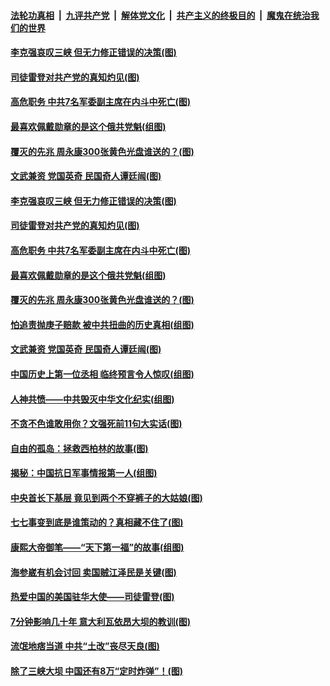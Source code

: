 

####  [法轮功真相](../../../../basic/blob/master/README.md?t=07101231) &nbsp;|&nbsp; [九评共产党](../../../../9ping.md/blob/master/README.md?t=07101231) &nbsp;|&nbsp; [解体党文化](../../../../jtdwh.md/blob/master/README.md?t=07101231)  &nbsp;|&nbsp; [共产主义的终极目的](../../../../gczydzjmd.md/blob/master/README.md?t=07101231) &nbsp;|&nbsp; [魔鬼在统治我们的世界](../../../../mgztzwmdsj.md/blob/master/README.md?t=07101231) 

#### [李克强哀叹三峡 但无力修正错误的决策(图)](../pages/p6/937538.md?t=07101231) 

#### [司徒雷登对共产党的真知灼见(图)](../pages/p6/934960.md?t=07101231) 

#### [高危职务 中共7名军委副主席在内斗中死亡(图)](../pages/p6/937966.md?t=07101231) 

#### [最喜欢佩戴勋章的是这个俄共党魁(组图)](../pages/p6/938666.md?t=07101231) 

#### [覆灭的先兆 周永康300张黄色光盘谁送的？(图)](../pages/p6/938537.md?t=07101231) 

#### [文武兼资 党国英奇 民国奇人谭廷闿(图)](../pages/p6/938512.md?t=07101231) 

#### [李克强哀叹三峡 但无力修正错误的决策(图)](../pages/p6/937538.md?t=07101231) 

#### [司徒雷登对共产党的真知灼见(图)](../pages/p6/934960.md?t=07101231) 

#### [高危职务 中共7名军委副主席在内斗中死亡(图)](../pages/p6/937966.md?t=07101231) 

#### [最喜欢佩戴勋章的是这个俄共党魁(组图)](../pages/p6/938666.md?t=07101231) 

#### [覆灭的先兆 周永康300张黄色光盘谁送的？(图)](../pages/p6/938537.md?t=07101231) 

#### [怕追责抛庚子赔款 被中共扭曲的历史真相(组图)](../pages/p6/938779.md?t=07101231) 

#### [文武兼资 党国英奇 民国奇人谭廷闿(图)](../pages/p6/938512.md?t=07101231) 

#### [中国历史上第一位丞相 临终预言令人惊叹(组图)](../pages/p6/938665.md?t=07101231) 

#### [人神共愤——中共毁灭中华文化纪实(组图)](../pages/p6/938791.md?t=07101231) 

#### [不贪不色谁敢用你？文强死前11句大实话(图)](../pages/p6/938533.md?t=07101231) 

#### [自由的孤岛：拯救西柏林的故事(图)](../pages/p6/938683.md?t=07101231) 

#### [揭秘：中国抗日军事情报第一人(组图)](../pages/p6/938662.md?t=07101231) 

#### [中央首长下基层 竟见到两个不穿裤子的大姑娘(图)](../pages/p6/937961.md?t=07101231) 

#### [七七事变到底是谁策动的？真相藏不住了(图)](../pages/p6/918522.md?t=07101231) 

#### [康熙大帝御笔——“天下第一福”的故事(组图)](../pages/p6/938350.md?t=07101231) 

#### [海参崴有机会讨回 卖国贼江泽民是关键(图)](../pages/p6/938782.md?t=07101231) 

#### [热爱中国的美国驻华大使——司徒雷登(图)](../pages/p6/934961.md?t=07101231) 

#### [7分钟影响几十年 意大利瓦依昂大坝的教训(图)](../pages/p6/937542.md?t=07101231) 

#### [流氓地痞当道 中共“土改”丧尽天良(图)](../pages/p6/937896.md?t=07101231) 

#### [除了三峡大坝 中国还有8万“定时炸弹”！(图)](../pages/p6/937540.md?t=07101231) 

